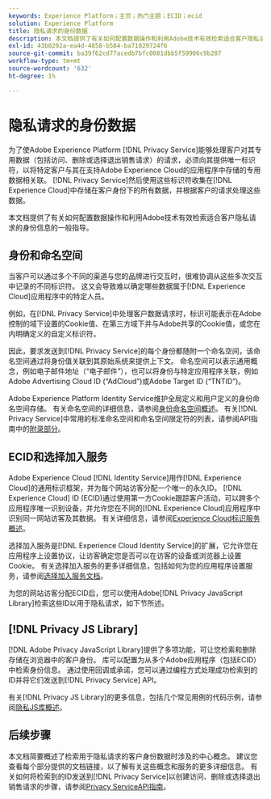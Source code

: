 ```yaml
---
keywords: Experience Platform；主页；热门主题；ECID；ecid
solution: Experience Platform
title: 隐私请求的身份数据
description: 本文档提供了有关如何配置数据操作和利用Adobe技术有效检索适合客户隐私请求的身份信息的一般指导。
exl-id: 43b0292a-ea4d-4858-b584-ba71029724f6
source-git-commit: ba39f62cd77acedb7bfc0081dbb5f59906c9b287
workflow-type: tm+mt
source-wordcount: '632'
ht-degree: 1%

---
```


# 隐私请求的身份数据

为了使Adobe Experience Platform [!DNL Privacy Service]能够处理客户对其专用数据（包括访问、删除或选择退出销售请求）的请求，必须向其提供唯一标识符，以将特定客户与其在支持Adobe Experience Cloud的应用程序中存储的专用数据相关联。 [!DNL Privacy Service]然后使用这些标识符收集在[!DNL Experience Cloud]中存储在客户身份下的所有数据，并根据客户的请求处理这些数据。

本文档提供了有关如何配置数据操作和利用Adobe技术有效检索适合客户隐私请求的身份信息的一般指导。

## 身份和命名空间

当客户可以通过多个不同的渠道与您的品牌进行交互时，很难协调从这些多次交互中记录的不同标识符。 这又会导致难以确定哪些数据属于[!DNL Experience Cloud]应用程序中的特定人员。

例如，在[!DNL Privacy Service]中处理客户数据请求时，标识可能表示在Adobe控制的域下设置的Cookie值、在第三方域下并与Adobe共享的Cookie值，或您在内明确定义的自定义标识符。

因此，要求发送到[!DNL Privacy Service]的每个身份都随附一个命名空间，该命名空间通过将身份值关联到其原始系统来提供上下文。 命名空间可以表示通用概念，例如电子邮件地址（“电子邮件”），也可以将身份与特定应用程序关联，例如Adobe Advertising Cloud ID (“AdCloud”)或Adobe Target ID (“TNTID”)。

Adobe Experience Platform Identity Service维护全局定义和用户定义的身份命名空间存储。 有关命名空间的详细信息，请参阅[身份命名空间概述](../identity-service/features/namespaces.md)。 有关[!DNL Privacy Service]中常用的标准命名空间和命名空间限定符的列表，请参阅API指南中的[附录部分](api/appendix.md)。

## ECID和选择加入服务

Adobe Experience Cloud [!DNL Identity Service]用作[!DNL Experience Cloud]的通用标识框架，并为每个网站访客分配一个唯一的永久ID。 [!DNL Experience Cloud] ID (ECID)通过使用第一方Cookie跟踪客户活动，可以跨多个应用程序唯一识别设备，并允许您在不同的[!DNL Experience Cloud]应用程序中识别同一网站访客及其数据。 有关详细信息，请参阅[Experience Cloud标识服务概述](https://experienceleague.adobe.com/docs/id-service/using/intro/overview.html?lang=zh-Hans)。

选择加入服务是[!DNL Experience Cloud Identity Service]的扩展，它允许您在应用程序上设置协议，让访客确定您是否可以在访客的设备或浏览器上设置Cookie。 有关选择加入服务的更多详细信息，包括如何为您的应用程序设置服务，请参阅[选择加入服务文档](https://experienceleague.adobe.com/docs/id-service/using/implementation/opt-in-service/optin-overview.html?lang=zh-Hans)。

为您的网站访客分配ECID后，您可以使用Adobe[!DNL Privacy JavaScript Library]检索这些ID以用于隐私请求，如下节所述。

## [!DNL Privacy JS Library]

[!DNL Adobe Privacy JavaScript Library]提供了多项功能，可让您检索和删除存储在浏览器中的客户身份。 库可以配置为从多个Adobe应用程序（包括ECID）中检索身份信息。 通过使用回调或承诺，您可以通过编程方式处理成功检索到的ID并将它们发送到[!DNL Privacy Service] API。

有关[!DNL Privacy JS Library]的更多信息，包括几个常见用例的代码示例，请参阅[隐私JS库概述](js-library.md)。

## 后续步骤

本文档简要概述了检索用于隐私请求的客户身份数据时涉及的中心概念。 建议您查看每个部分提供的文档链接，以了解有关这些概念和服务的更多详细信息。 有关如何将检索到的ID发送到[!DNL Privacy Service]以创建访问、删除或选择退出销售请求的步骤，请参阅[Privacy ServiceAPI指南](api/overview.md)。
